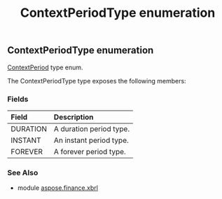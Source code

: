 ﻿---
title: ContextPeriodType enumeration
second_title: Aspose.Finance for Python via .NET API References
description: 
type: docs
weight: 570
url: /python-net/aspose.finance.xbrl/contextperiodtype/
is_root: false
---

## ContextPeriodType enumeration

[ContextPeriod](/finance/python-net/aspose.finance.xbrl/contextperiod) type enum.



The ContextPeriodType type exposes the following members:

### Fields
| Field | Description |
| :- | :- |
| DURATION | A duration period type. |
| INSTANT | An instant period type. |
| FOREVER | A forever period type. |


### See Also

* module [aspose.finance.xbrl](../)
